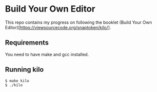 # Build Your Own Editor

This repo contains my progress on following the booklet (Build Your Own Editor)[https://viewsourcecode.org/snaptoken/kilo/].

## Requirements
You need to have make and gcc installed.

## Running kilo
```bash
$ make kilo
$ ./kilo
```
